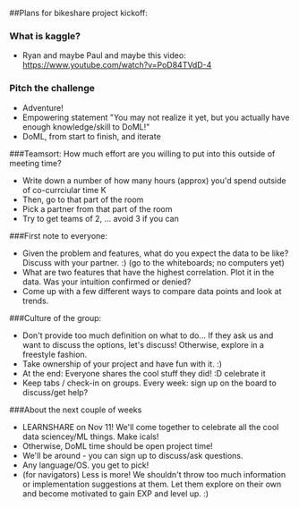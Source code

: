 ##Plans for bikeshare project kickoff:

### What is kaggle? 
* Ryan and maybe Paul and maybe this video: https://www.youtube.com/watch?v=PoD84TVdD-4

### Pitch the challenge
* Adventure!
* Empowering statement "You may not realize it yet, but you actually have enough knowledge/skill to DoML!"
* DoML, from start to finish, and iterate

###Teamsort: How much effort are you willing to put into this outside of meeting time?
* Write down a number of how many hours (approx) you'd spend outside of co-currciular time K
* Then, go to that part of the room
* Pick a partner from that part of the room
* Try to get teams of 2, ... avoid 3 if you can

###First note to everyone:
* Given the problem and features, what do you expect the data to be like? Discuss with your partner. :) (go to the whiteboards; no computers yet)
* What are two features that have the highest correlation. Plot it in the data. Was your intuition confirmed or denied?
* Come up with a few different ways to compare data points and look at trends.

###Culture of the group:
* Don't provide too much definition on what to do... If they ask us and want to discuss the options, let's discuss! Otherwise, explore in a freestyle fashion.
* Take ownership of your project and have fun with it. :)
* At the end: Everyone shares the cool stuff they did! :D celebrate it
* Keep tabs / check-in on groups. Every week: sign up on the board to discuss/get help?

###About the next couple of weeks
* LEARNSHARE on Nov 11! We'll come together to celebrate all the cool data sciencey/ML things. Make icals!
* Otherwise, DoML time should be open project time! 
* We'll be around - you can sign up to discuss/ask questions. 
* Any language/OS. you get to pick!
* (for navigators) Less is more! We shouldn't throw too much information or implementation suggestions at them. Let them explore on their own and become motivated to gain EXP and level up. :)